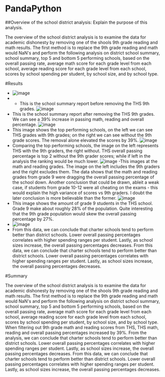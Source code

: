 # PandaPython

##Overview of the school district analysis: Explain the purpose of this analysis.

The overview of the school district analysis is to examine the data for academic dishonesty by removing one of the shools 9th grade reading and math results. The first method is to replace the 9th grade reading and math would NaN's and perform the following analysis on district school summary, school summary, top 5 and bottom 5 performing schools, based on the overall passing rate, average math score for each grade level from each school, average reading score for each grade level from each school, scores by school spending per student, by school size, and by school type.

#Results

   - ![image](https://user-images.githubusercontent.com/107594143/179422297-574a7d76-ec7c-45cb-b6a3-63e725704702.png)
   - - This is the school summary report before removing the THS 9th grades.
  ![image](https://user-images.githubusercontent.com/107594143/179422436-eb987a91-34c4-4a5f-a468-4b60a383b6e8.png)
   - This is the school summary report after removing the THS 9th grades. We can see a 39% increase in passing math, reading and overall percentage. 
  ![image](https://user-images.githubusercontent.com/107594143/179422759-05cbaee0-2ae4-4441-ab99-83712592b6a9.png)
   - This image shows the top performing schools, on the left we can see THS grades with 9th grades; on the right we can see without the 9th grade scores. The removal alone elevated the scores by 39%.
  ![image](https://user-images.githubusercontent.com/107594143/179430126-24de912b-bfcf-4251-bf19-7c375c2961d1.png)
   - Comparing the top performing schools, the image on the left represents THS with the 9th graders, the right without. THS overall passing percentage is top 2 without the 9th grader scores; while if left in the analysis the ranking would be much lower.
  ![image](https://user-images.githubusercontent.com/107594143/179430211-2bfc8e12-8825-4944-b2c5-eb968b1afeb4.png)
   -This images at the math and reading grades. The image on the left includes the 9th graders and the right excludes them. The data shows that the math and reading grades from grade 9 were dragging the overall passing percentage of the school down. Another conclusion that could be drawn, ableit a weak case, if students from grade 10-12 were all cheating on the exams - this would explain the high variance of scores vs 9th graders. I doubt the later conclusion is more believable than the former.
   ![image](https://user-images.githubusercontent.com/107594143/179430702-85eb1376-5c81-4f35-b0d3-1e44a658401c.png)
   - This image shows the amount of grade 9 students in the THS school. Grade 9 make about roughly 28% of the population. Quite interesting that the 9th grade population would skew the overall passing percentage by 27%. 
   - ![image](https://user-images.githubusercontent.com/107594143/179433657-edb974b9-f529-48e9-97d1-4deee6e9e14e.png)
   - From this data, we can conclude that charter schools tend to perform better than district schools. Lower overall passing percentages correlates with higher spending ranges per student. Lastly, as school sizes increase, the overall passing percentages decreases. From this data, we can conclude that charter schools tend to perform better than district schools. Lower overall passing percentages correlates with higher spending ranges per student. Lastly, as school sizes increase, the overall passing percentages decreases. 

#Summary

The overview of the school district analysis is to examine the data for academic dishonesty by removing one of the shools 9th grade reading and math results. The first method is to replace the 9th grade reading and math would NaN's and perform the following analysis on district school summary, school summary, top 5 and bottom 5 performing schools, based on the overall passing rate, average math score for each grade level from each school, average reading score for each grade level from each school, scores by school spending per student, by school size, and by school type. When filtering out 9th grade math and reading scores from THS, THS math, reading and overall passing percentages increased by 39%. From the analysis, we can conclude that charter schools tend to perform better than district schools. Lower overall passing percentages correlates with higher spending ranges per student. Lastly, as school sizes increase, the overall passing percentages decreases. From this data, we can conclude that charter schools tend to perform better than district schools. Lower overall passing percentages correlates with higher spending ranges per student. Lastly, as school sizes increase, the overall passing percentages decreases. 
